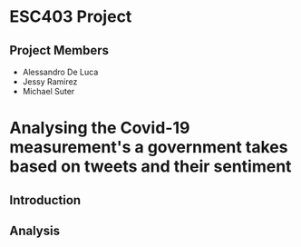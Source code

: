 # ESC403 Project

## Project Members
- Alessandro De Luca
- Jessy Ramirez
- Michael Suter 

# Analysing the Covid-19 measurement's a government takes based on tweets and their sentiment

## Introduction

## Analysis